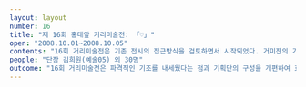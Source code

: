 ```yaml
---
layout: layout
number: 16
title: "제 16회 홍대앞 거리미술전: 「♡」"
open: "2008.10.01~2008.10.05"
contents: "16회 거리미술전은 기존 전시의 접근방식을 검토하면서 시작되었다. 거미전의 기조는 장소적 특성과 학생 기획 전시라는 맥락 아래에서 채택되어왔다. 그러나 이전의 거미전들과 달리, 16회 거미전은 「♡」라는 기호를 기조로 삼았다. 「♡」는 일상 생활에서 사용되는 관습적인 의미들을 비움으로써 비로소 하나의 시각적 형태로 극명하게 드러난다. 언뜻 보면 식상하게 느껴질 수 있는 이 기호는, 16회 거미전 작가들의 다양한 해석이 더해져 새로운 「♡」로 재탄생하였다. 16회 거미전은 이러한 시도를 통해 전시 기획에 새로운 활력을 불어넣고자 했다."
people: "단장 김희원(예술05) 외 30명"
outcome: "16회 거리미술전은 파격적인 기조를 내세웠다는 점과 기획단의 구성을 개편하여 효율성을 높였다는 점에서 의미 있는 전시로 평가된다. 또한 ‘옷가게 프로젝트’, ‘초등학교 프로젝트’, 그리고 ‘영등포역 공공미술 프로젝트’를 통해 홍대앞이라는 실질적인 공간에 주목하였다."
---
```

